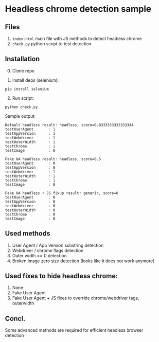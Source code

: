# Headless chrome detection sample

## Files
1. `index.html` main file with JS methods to detect headless chrome
2. `check.py` python script to test detection

## Installation

0. Clone repo

1. Install deps (selenium):

`pip install selenium`

2. Run script:

`python check.py`

Sample output:

```
Default headless result: headless, score=0.8333333333333334
testUserAgent       : 1
testAppVersion      : 1
testWebdriver       : 1
testOuterWidth      : 1
testChrome          : 1
testImage           : 0

Fake UA headless result: headless, score=0.5
testUserAgent       : 0
testAppVersion      : 0
testWebdriver       : 1
testOuterWidth      : 1
testChrome          : 1
testImage           : 0

Fake UA headless + JS fixup result: generic, score=0
testUserAgent       : 0
testAppVersion      : 0
testWebdriver       : 0
testOuterWidth      : 0
testChrome          : 0
testImage           : 0
```

## Used methods

1. User Agent / App Version substring detection
2. Webdriver / chrome flags detection
3. Outer width == 0 detection
4. Broken image zero size detection (looks like it does not work anymore)

## Used fixes to hide headless chrome:

1. None
2. Fake User Agent
3. Fake User Agent + JS fixes to override chrome/webdriver tags, outerwidth

## Concl.

Some advanced methods are required for efficient headless browser detection